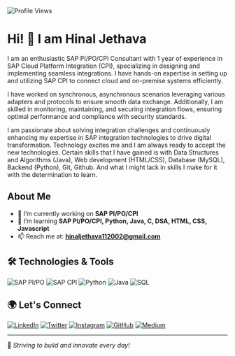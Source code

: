 ![Profile Views](https://komarev.com/ghpvc/?username=hinal0101&label=Profile%20Views&color=0FAAFF&style=for-the-badge)

# Hi! 👋 I am Hinal Jethava

I am an enthusiastic SAP PI/PO/CPI Consultant with 1 year of experience in SAP Cloud Platform Integration (CPI), specializing in designing and implementing seamless integrations. I have hands-on expertise in setting up and utilizing SAP CPI to connect cloud and on-premise systems efficiently.

I have worked on synchronous, asynchronous scenarios leveraging various adapters and protocols to ensure smooth data exchange. Additionally, I am skilled in monitoring, maintaining, and securing integration flows, ensuring optimal performance and compliance with security standards.

I am passionate about solving integration challenges and continuously enhancing my expertise in SAP integration technologies to drive digital transformation.
Technology excites me and I am always ready to accept the new technologies. Certain skills that I have gained is with Data Structures and Algorithms (Java), Web development (HTML/CSS), Database (MySQL),  Backend (Python), Git, Github. And what I might lack in skills I make for it with the determination to learn.

## About Me
- 🔭 I’m currently working on **SAP PI/PO/CPI**
- 🌱 I’m learning **SAP PI/PO/CPI, Python, Java, C, DSA, HTML, CSS, Javascript**
- 📫 Reach me at: **hinaljethava112002@gmail.com**

## 🛠️ Technologies & Tools
![SAP PI/PO](https://img.shields.io/badge/SAP%20PI%2FPO-0FAAFF?style=for-the-badge&logo=sap&logoColor=white)
![SAP CPI](https://img.shields.io/badge/SAP%20CPI-0FAAFF?style=for-the-badge&logo=sap&logoColor=white)
![Python](https://img.shields.io/badge/Python-3776AB?style=for-the-badge&logo=python&logoColor=white)
![Java](https://img.shields.io/badge/Java-F7DF1E?style=for-the-badge&logo=java&logoColor=black)
![SQL](https://img.shields.io/badge/SQL-336791?style=for-the-badge&logo=postgresql&logoColor=white)

## 🌍 Let's Connect
[![LinkedIn](https://img.shields.io/badge/LinkedIn-0077B5?style=for-the-badge&logo=linkedin&logoColor=white)](https://linkedin.com/in/hinal-jethava-b17758215/)
[![Twitter](https://img.shields.io/badge/Twitter-1DA1F2?style=for-the-badge&logo=twitter&logoColor=white)](https://twitter.com/Hinal_0101)
[![Instagram](https://img.shields.io/badge/Instagram-E4405F?style=for-the-badge&logo=instagram&logoColor=white)](https://instagram.com/hinal0101)
[![GitHub](https://img.shields.io/badge/GitHub-181717?style=for-the-badge&logo=github&logoColor=white)](https://github.com/hinal0101)
[![Medium](https://img.shields.io/badge/Medium-12100E?style=for-the-badge&logo=medium&logoColor=white)](https://medium.com/@hinaljethava112002)

---
🚀 *Striving to build and innovate every day!*

